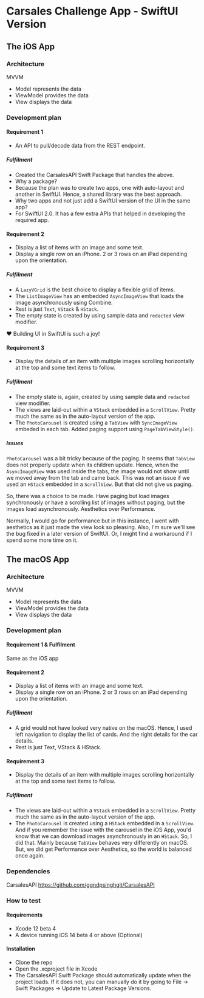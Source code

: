 # Carsales Challenge App - SwiftUI Version

## The iOS App

### Architecture

MVVM

- Model represents the data
- ViewModel provides the data
- View displays the data


### Development plan

#### Requirement 1

- An API to pull/decode data from the REST endpoint.

##### Fulfilment

- Created the CarsalesAPI Swift Package that handles the above.
- Why a package?
- Because the plan was to create two apps, one with auto-layout and another in SwiftUI. Hence, a shared library was the best approach.
- Why two apps and not just add a SwiftUI version of the UI in the same app?
- For SwiftUI 2.0. It has a few extra APIs that helped in developing the required app.



#### Requirement 2

- Display a list of items with an image and some text.
- Display a single row on an iPhone. 2 or 3 rows on an iPad depending upon the orientation.

##### Fulfilment

- A `LazyVGrid` is the best choice to display a flexible grid of items.
- The `ListImageView` has an embedded `AsyncImageView` that loads the image asynchronously using Combine.
- Rest is just `Text`, `VStack` & `HStack`.
- The empty state is created by using sample data and `redacted` view modifier.

❤️ Building UI in SwiftUI is such a joy!


#### Requirement 3

- Display the details of an item with multiple images scrolling horizontally at the top and some text items to follow.

##### Fulfilment

- The empty state is, again, created by using sample data and `redacted` view modifier.
- The views are laid-out within a `VStack` embedded in a `ScrollView`. Pretty much the same as in the auto-layout version of the app.
- The `PhotoCarousel` is created using a `TabView` with `SyncImageView` embeded in each tab. Added paging support using `PageTabViewStyle()`.

##### Issues
`PhotoCarousel` was a bit tricky because of the paging. It seems that `TabView` does not properly update when its children update. Hence, when the `AsyncImageView` was used inside the tabs, the image would not show until we moved away from the tab and came back. This was not an issue if we used an `HStack` embedded in a `ScrollView`. But that did not give us paging.

So, there was a choice to be made. Have paging but load images synchronously or have a scrolling list of images without paging, but the images load asynchronously. Aesthetics over Performance.

Normally, I would go for performance but in this instance, I went with aesthetics as it just made the view look so pleasing. Also, I'm sure we'll see the bug fixed in a later version of SwiftUI. Or, I might find a workaround if I spend some more time on it.


## The macOS App

### Architecture

MVVM

- Model represents the data
- ViewModel provides the data
- View displays the data


### Development plan

#### Requirement 1 & Fulfilment
Same as the iOS app

#### Requirement 2

- Display a list of items with an image and some text.
- Display a single row on an iPhone. 2 or 3 rows on an iPad depending upon the orientation.

##### Fulfilment
- A grid would not have looked very native on the macOS. Hence, I used left navigation to display the list of cards. And the right details for the car details.
- Rest is just Text, VStack & HStack.

#### Requirement 3

- Display the details of an item with multiple images scrolling horizontally at the top and some text items to follow.

##### Fulfilment

- The views are laid-out within a `VStack` embedded in a `ScrollView`. Pretty much the same as in the auto-layout version of the app.
- The `PhotoCarousel` is created using a `HStack` embedded in a `ScrollView`. And if you remember the issue with the carousel in the iOS App, you'd know that we can download images asynchronously in an `HStack`. So, I did that. Mainly because `TabView` behaves very differently on macOS. But, we did get Performance over Aesthetics, so the world is balanced once again.


### Dependencies

CarsalesAPI
https://github.com/ggndpsinghgit/CarsalesAPI


### How to test

#### Requirements

- Xcode 12 beta 4
- A device running iOS 14 beta 4 or above (Optional)


#### Installation

- Clone the repo
- Open the .xcproject file in Xcode
- The CarsalesAPI Swift Package should automatically update when the project loads. If it does not, you can manually do it by going to File -> Swift Packages -> Update to Latest Package Versions.
 
